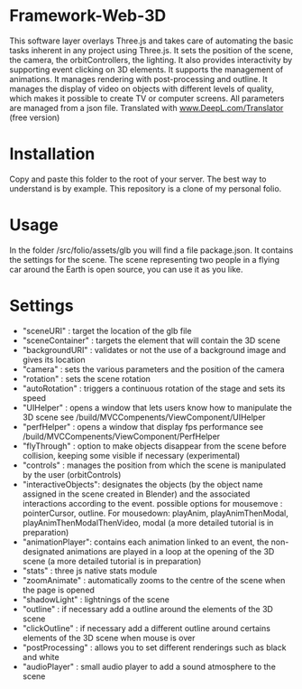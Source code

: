 # Framework-Web-3D
This software layer overlays Three.js and takes care of automating the basic tasks inherent in any project using Three.js. It sets the position of the scene, the camera, the orbitControllers, the lighting. It also provides interactivity by supporting event clicking on 3D elements. It supports the management of animations. It manages rendering with post-processing and outline. It manages the display of video on objects with different levels of quality, which makes it possible to create TV or computer screens. All parameters are managed from a json file.  Translated with www.DeepL.com/Translator (free version)

# Installation
Copy and paste this folder to the root of your server.
The best way to understand is by example. This repository is a clone of my personal folio.

# Usage
In the folder /src/folio/assets/glb you will find a file package.json. It contains the settings for the scene. The scene representing two people in a flying car around the Earth is open source, you can use it as you like. 

# Settings
- "sceneURI" : target the location of the glb file
- "sceneContainer" : targets the element that will contain the 3D scene
- "backgroundURI" : validates or not the use of a background image and gives its location
- "camera" : sets the various parameters and the position of the camera
- "rotation" : sets the scene rotation
- "autoRotation" : triggers a continuous rotation of the stage and sets its speed
- "UIHelper" : opens a window that lets users know how to manipulate the 3D scene see /build/MVCCompenents/ViewComponent/UIHelper
- "perfHelper" : opens a window that display fps performance see /build/MVCCompenents/ViewComponent/PerfHelper
- "flyThrough" : option to make objects disappear from the scene before collision, keeping some visible if necessary (experimental)
- "controls" : manages the position from which the scene is manipulated by the user (orbitControls)
- "interactiveObjects": designates the objects (by the object name assigned in the scene created in Blender) and the associated interactions according to the event.
              possible options for mousemove : pointerCursor, outline.
              For mousedown: playAnim, playAnimThenModal, playAnimThenModalThenVideo, modal (a more detailed tutorial is in preparation)
- "animationPlayer": contains each animation linked to an event, the non-designated animations are played in a loop at the opening of the 3D scene (a more detailed                       tutorial is in preparation)
- "stats" : three js native stats module
- "zoomAnimate" : automatically zooms to the centre of the scene when the page is opened
- "shadowLight" : lightnings of the scene
- "outline" : if necessary add a outline around the elements of the 3D scene
- "clickOutline" : if necessary add a different outline around certains elements of the 3D scene when mouse is over
- "postProcessing" : allows you to set different renderings such as black and white
- "audioPlayer" : small audio player to add a sound atmosphere to the scene
